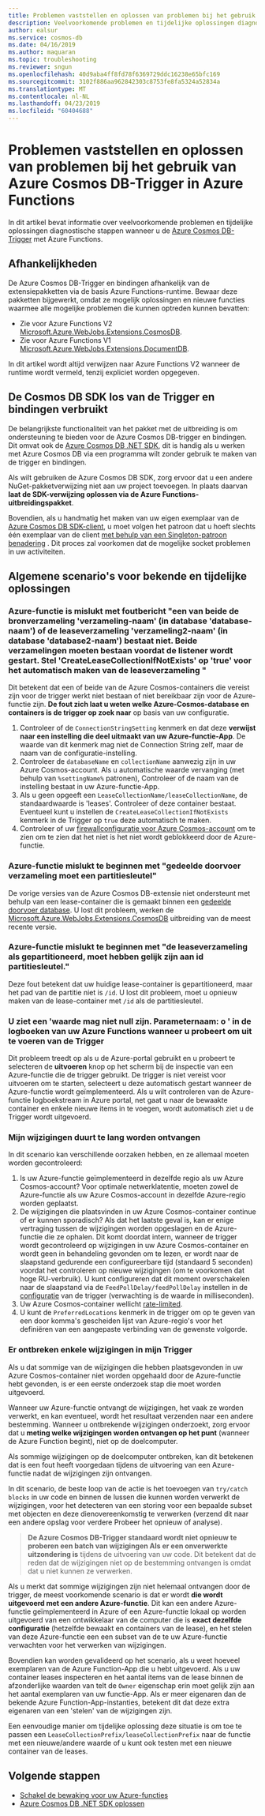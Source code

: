 ```yaml
---
title: Problemen vaststellen en oplossen van problemen bij het gebruik van Azure Cosmos DB-Trigger in Azure Functions
description: Veelvoorkomende problemen en tijdelijke oplossingen diagnostische stappen bij het gebruik van de Azure Cosmos DB-Trigger met Azure Functions
author: ealsur
ms.service: cosmos-db
ms.date: 04/16/2019
ms.author: maquaran
ms.topic: troubleshooting
ms.reviewer: sngun
ms.openlocfilehash: 40d9aba4ff8fd78f6369729ddc16238e65bfc169
ms.sourcegitcommit: 3102f886aa962842303c8753fe8fa5324a52834a
ms.translationtype: MT
ms.contentlocale: nl-NL
ms.lasthandoff: 04/23/2019
ms.locfileid: "60404688"
---
```

# <a name="diagnose-and-troubleshoot-issues-when-using-azure-cosmos-db-trigger-in-azure-functions"></a>Problemen vaststellen en oplossen van problemen bij het gebruik van Azure Cosmos DB-Trigger in Azure Functions

In dit artikel bevat informatie over veelvoorkomende problemen en tijdelijke oplossingen diagnostische stappen wanneer u de [Azure Cosmos DB-Trigger](change-feed-functions.md) met Azure Functions.

## <a name="dependencies"></a>Afhankelijkheden

De Azure Cosmos DB-Trigger en bindingen afhankelijk van de extensiepakketten via de basis Azure Functions-runtime. Bewaar deze pakketten bijgewerkt, omdat ze mogelijk oplossingen en nieuwe functies waarmee alle mogelijke problemen die kunnen optreden kunnen bevatten:

* Zie voor Azure Functions V2 [Microsoft.Azure.WebJobs.Extensions.CosmosDB](https://www.nuget.org/packages/Microsoft.Azure.WebJobs.Extensions.CosmosDB).
* Zie voor Azure Functions V1 [Microsoft.Azure.WebJobs.Extensions.DocumentDB](https://www.nuget.org/packages/Microsoft.Azure.WebJobs.Extensions.DocumentDB).

In dit artikel wordt altijd verwijzen naar Azure Functions V2 wanneer de runtime wordt vermeld, tenzij expliciet worden opgegeven.

## <a name="consuming-the-cosmos-db-sdk-separately-from-the-trigger-and-bindings"></a>De Cosmos DB SDK los van de Trigger en bindingen verbruikt

De belangrijkste functionaliteit van het pakket met de uitbreiding is om ondersteuning te bieden voor de Azure Cosmos DB-trigger en bindingen. Dit omvat ook de [Azure Cosmos DB .NET SDK](sql-api-sdk-dotnet-core.md), dit is handig als u werken met Azure Cosmos DB via een programma wilt zonder gebruik te maken van de trigger en bindingen.

Als wilt gebruiken de Azure Cosmos DB SDK, zorg ervoor dat u een andere NuGet-pakketverwijzing niet aan uw project toevoegen. In plaats daarvan **laat de SDK-verwijzing oplossen via de Azure Functions-uitbreidingspakket**.

Bovendien, als u handmatig het maken van uw eigen exemplaar van de [Azure Cosmos DB SDK-client](./sql-api-sdk-dotnet-core.md), u moet volgen het patroon dat u hoeft slechts één exemplaar van de client [met behulp van een Singleton-patroon benadering](../azure-functions/manage-connections.md#documentclient-code-example-c) . Dit proces zal voorkomen dat de mogelijke socket problemen in uw activiteiten.

## <a name="common-known-scenarios-and-workarounds"></a>Algemene scenario's voor bekende en tijdelijke oplossingen

### <a name="azure-function-fails-with-error-message-either-the-source-collection-collection-name-in-database-database-name-or-the-lease-collection-collection2-name-in-database-database2-name-does-not-exist-both-collections-must-exist-before-the-listener-starts-to-automatically-create-the-lease-collection-set-createleasecollectionifnotexists-to-true"></a>Azure-functie is mislukt met foutbericht "een van beide de bronverzameling 'verzameling-naam' (in database 'database-naam') of de leaseverzameling 'verzameling2-naam' (in database 'database2-naam') bestaat niet. Beide verzamelingen moeten bestaan voordat de listener wordt gestart. Stel 'CreateLeaseCollectionIfNotExists' op 'true' voor het automatisch maken van de leaseverzameling "

Dit betekent dat een of beide van de Azure Cosmos-containers die vereist zijn voor de trigger werkt niet bestaan of niet bereikbaar zijn voor de Azure-functie zijn. **De fout zich laat u weten welke Azure-Cosmos-database en containers is de trigger op zoek naar** op basis van uw configuratie.

1. Controleer of de `ConnectionStringSetting` kenmerk en dat deze **verwijst naar een instelling die deel uitmaakt van uw Azure-functie-App**. De waarde van dit kenmerk mag niet de Connection String zelf, maar de naam van de configuratie-instelling.
2. Controleer de `databaseName` en `collectionName` aanwezig zijn in uw Azure Cosmos-account. Als u automatische waarde vervanging (met behulp van `%settingName%` patronen), Controleer of de naam van de instelling bestaat in uw Azure-functie-App.
3. Als u geen opgeeft een `LeaseCollectionName/leaseCollectionName`, de standaardwaarde is 'leases'. Controleer of deze container bestaat. Eventueel kunt u instellen de `CreateLeaseCollectionIfNotExists` kenmerk in de Trigger op `true` deze automatisch te maken.
4. Controleer of uw [firewallconfiguratie voor Azure Cosmos-account](how-to-configure-firewall.md) om te zien om te zien dat het niet is het niet wordt geblokkeerd door de Azure-functie.

### <a name="azure-function-fails-to-start-with-shared-throughput-collection-should-have-a-partition-key"></a>Azure-functie mislukt te beginnen met "gedeelde doorvoer verzameling moet een partitiesleutel"

De vorige versies van de Azure Cosmos DB-extensie niet ondersteunt met behulp van een lease-container die is gemaakt binnen een [gedeelde doorvoer database](./set-throughput.md#set-throughput-on-a-database). U lost dit probleem, werken de [Microsoft.Azure.WebJobs.Extensions.CosmosDB](https://www.nuget.org/packages/Microsoft.Azure.WebJobs.Extensions.CosmosDB) uitbreiding van de meest recente versie.

### <a name="azure-function-fails-to-start-with-the-lease-collection-if-partitioned-must-have-partition-key-equal-to-id"></a>Azure-functie mislukt te beginnen met "de leaseverzameling als gepartitioneerd, moet hebben gelijk zijn aan id partitiesleutel."

Deze fout betekent dat uw huidige lease-container is gepartitioneerd, maar het pad van de partitie niet is `/id`. U lost dit probleem, moet u opnieuw maken van de lease-container met `/id` als de partitiesleutel.

### <a name="you-see-a-value-cannot-be-null-parameter-name-o-in-your-azure-functions-logs-when-you-try-to-run-the-trigger"></a>U ziet een 'waarde mag niet null zijn. Parameternaam: o ' in de logboeken van uw Azure Functions wanneer u probeert om uit te voeren van de Trigger

Dit probleem treedt op als u de Azure-portal gebruikt en u probeert te selecteren de **uitvoeren** knop op het scherm bij de inspectie van een Azure-functie die de trigger gebruikt. De trigger is niet vereist voor uitvoeren om te starten, selecteert u deze automatisch gestart wanneer de Azure-functie wordt geïmplementeerd. Als u wilt controleren van de Azure-functie logboekstream in Azure portal, net gaat u naar de bewaakte container en enkele nieuwe items in te voegen, wordt automatisch ziet u de Trigger wordt uitgevoerd.

### <a name="my-changes-take-too-long-be-received"></a>Mijn wijzigingen duurt te lang worden ontvangen

In dit scenario kan verschillende oorzaken hebben, en ze allemaal moeten worden gecontroleerd:

1. Is uw Azure-functie geïmplementeerd in dezelfde regio als uw Azure Cosmos-account? Voor optimale netwerklatentie, moeten zowel de Azure-functie als uw Azure Cosmos-account in dezelfde Azure-regio worden geplaatst.
2. De wijzigingen die plaatsvinden in uw Azure Cosmos-container continue of er kunnen sporadisch?
Als dat het laatste geval is, kan er enige vertraging tussen de wijzigingen worden opgeslagen en de Azure-functie die ze ophalen. Dit komt doordat intern, wanneer de trigger wordt gecontroleerd op wijzigingen in uw Azure Cosmos-container en wordt geen in behandeling gevonden om te lezen, er wordt naar de slaapstand gedurende een configureerbare tijd (standaard 5 seconden) voordat het controleren op nieuwe wijzigingen (om te voorkomen dat hoge RU-verbruik). U kunt configureren dat dit moment overschakelen naar de slaapstand via de `FeedPollDelay/feedPollDelay` instellen in de [configuratie](../azure-functions/functions-bindings-cosmosdb-v2.md#trigger---configuration) van de trigger (verwachting is de waarde in milliseconden).
3. Uw Azure Cosmos-container wellicht [rate-limited](./request-units.md).
4. U kunt de `PreferredLocations` kenmerk in de trigger om op te geven van een door komma's gescheiden lijst van Azure-regio's voor het definiëren van een aangepaste verbinding van de gewenste volgorde.

### <a name="some-changes-are-missing-in-my-trigger"></a>Er ontbreken enkele wijzigingen in mijn Trigger

Als u dat sommige van de wijzigingen die hebben plaatsgevonden in uw Azure Cosmos-container niet worden opgehaald door de Azure-functie hebt gevonden, is er een eerste onderzoek stap die moet worden uitgevoerd.

Wanneer uw Azure-functie ontvangt de wijzigingen, het vaak ze worden verwerkt, en kan eventueel, wordt het resultaat verzenden naar een andere bestemming. Wanneer u ontbrekende wijzigingen onderzoekt, zorg ervoor dat u **meting welke wijzigingen worden ontvangen op het punt** (wanneer de Azure Function begint), niet op de doelcomputer.

Als sommige wijzigingen op de doelcomputer ontbreken, kan dit betekenen dat is een fout heeft voorgedaan tijdens de uitvoering van een Azure-functie nadat de wijzigingen zijn ontvangen.

In dit scenario, de beste loop van de actie is het toevoegen van `try/catch blocks` in uw code en binnen de lussen die kunnen worden verwerkt de wijzigingen, voor het detecteren van een storing voor een bepaalde subset met objecten en deze dienovereenkomstig te verwerken (verzend dit naar een andere opslag voor verdere Probeer het opnieuw of analyse). 

> **De Azure Cosmos DB-Trigger standaard wordt niet opnieuw te proberen een batch van wijzigingen Als er een onverwerkte uitzondering is** tijdens de uitvoering van uw code. Dit betekent dat de reden dat de wijzigingen niet op de bestemming ontvangen is omdat dat u niet kunnen ze verwerken.

Als u merkt dat sommige wijzigingen zijn niet helemaal ontvangen door de trigger, de meest voorkomende scenario is dat er wordt **die wordt uitgevoerd met een andere Azure-functie**. Dit kan een andere Azure-functie geïmplementeerd in Azure of een Azure-functie lokaal op worden uitgevoerd van een ontwikkelaar van de computer die is **exact dezelfde configuratie** (hetzelfde bewaakt en containers van de lease), en het stelen van deze Azure-functie een een subset van de te uw Azure-functie verwachten voor het verwerken van wijzigingen.

Bovendien kan worden gevalideerd op het scenario, als u weet hoeveel exemplaren van de Azure Function-App die u hebt uitgevoerd. Als u uw container leases inspecteren en het aantal items van de lease binnen de afzonderlijke waarden van telt de `Owner` eigenschap erin moet gelijk zijn aan het aantal exemplaren van uw functie-App. Als er meer eigenaren dan de bekende Azure Function-App-instanties, betekent dit dat deze extra eigenaren van een 'stelen' van de wijzigingen zijn.

Een eenvoudige manier om tijdelijke oplossing deze situatie is om toe te passen een `LeaseCollectionPrefix/leaseCollectionPrefix` naar de functie met een nieuwe/andere waarde of u kunt ook testen met een nieuwe container van de leases.

## <a name="next-steps"></a>Volgende stappen

* [Schakel de bewaking voor uw Azure-functies](../azure-functions/functions-monitoring.md)
* [Azure Cosmos DB .NET SDK oplossen](./troubleshoot-dot-net-sdk.md)